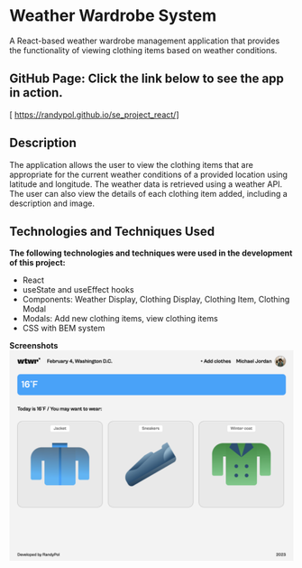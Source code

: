 # Weather Wardrobe System

A React-based weather wardrobe management application that provides the functionality of viewing clothing items based on weather conditions.

## GitHub Page: Click the link below to see the app in action.

[ https://randypol.github.io/se_project_react/]

## Description

The application allows the user to view the clothing items that are appropriate for the current weather conditions of a provided location using latitude and longitude. The weather data is retrieved using a weather API. The user can also view the details of each clothing item added, including a description and image.

## Technologies and Techniques Used

**The following technologies and techniques were used in the development of this project:**

- React
- useState and useEffect hooks
- Components: Weather Display, Clothing Display, Clothing Item, Clothing Modal
- Modals: Add new clothing items, view clothing items
- CSS with BEM system

**Screenshots**
![Weather App Screenshot](/src/images/weatherApp.png)
